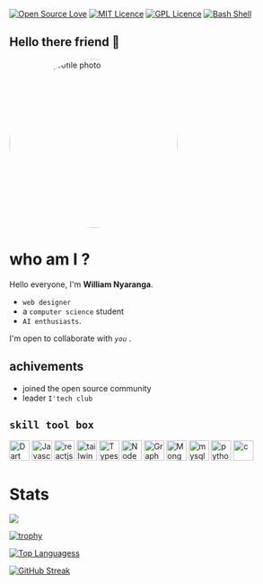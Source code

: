[![Open Source Love](https://firstcontributions.github.io/open-source-badges/badges/open-source-v2/open-source-175x29.png
)](https://github.com/firstcontributions/open-source-badges)
[![MIT Licence](https://badges.frapsoft.com/os/mit/mit-150x33.png?v=103)](https://opensource.org/licenses/mit-license.php)
[![GPL Licence](https://badges.frapsoft.com/os/gpl/gpl-150x33.png?v=103)](https://opensource.org/licenses/GPL-3.0/)
[![Bash Shell](https://badges.frapsoft.com/bash/v1/bash-175x30.png?v=103)](https://github.com/ellerbrock/open-source-badges/)

## Hello there friend 👋


<img alt="william's profile photo" 
     src="https://github.com/William-nyarash/mypage/assets/114805151/6b07e089-6698-4153-aa20-78e72aff0b1f" 
     width="300px" 
     style="border-radius:50%">
  

 
# who am I ?
Hello everyone, I'm **William Nyaranga**.
 - `web designer`
 - a `computer science` student
 - `AI enthusiasts`.

   
I'm open to collaborate with *`you`* .

## achivements

- joined the open source community
- leader `I'tech club` 
  
## `skill tool box`
<p>
  <a href="https://www.dart.org/" target="_blank" rel="noreferrer"><img src="https://raw.githubusercontent.com/danielcranney/readme-generator/main/public/icons/skills/dart-colored.svg" width="36" height="36" alt="Dart" /></a>
<a href="https://developer.mozilla.org/en-US/docs/Web/JavaScript" target="_blank" rel="noreferrer"><img src="https://raw.githubusercontent.com/danielcranney/readme-generator/main/public/icons/skills/javascript-colored.svg" width="36" height="36" alt="Javascript" /></a>
<a href="https://react.dev/" target="_blank" rel="noreferrer"><img src="https://raw.githubusercontent.com/danielcranney/readme-generator/main/public/icons/skills/react-colored.svg" width="36" height="36" alt="reactjs" /></a>
<a href="https://tailwindcss.com/" target="_blank" rel="noreferrer"><img src="https://raw.githubusercontent.com/danielcranney/readme-generator/main/public/icons/skills/tailwindcss-colored.svg" width="36" height="36" alt="tailwindcss" /></a>
<a href="https://www.typescriptlang.org/" target="_blank" rel="noreferrer"><img src="https://raw.githubusercontent.com/danielcranney/readme-generator/main/public/icons/skills/typescript-colored.svg" width="36" height="36" alt="Typescript" /></a>
<a href="https://nodejs.org/en/" target="_blank" rel="noreferrer"><img src="https://raw.githubusercontent.com/danielcranney/readme-generator/main/public/icons/skills/nodejs-colored.svg" width="36" height="36" alt="NodeJS" /></a>
<a href="https://graphql.org/" target="_blank" rel="noreferrer"><img src="https://raw.githubusercontent.com/danielcranney/readme-generator/main/public/icons/skills/graphql-colored.svg" width="36" height="36" alt="GraphQL" /></a>
<a href="https://www.mongodb.com/" target="_blank" rel="noreferrer"><img src="https://raw.githubusercontent.com/danielcranney/readme-generator/main/public/icons/skills/mongodb-colored.svg" width="36" height="36" alt="MongoDB" /></a>
<a href="https://www.mysql.org/" target="_blank" rel="noreferrer"><img src="https://raw.githubusercontent.com/danielcranney/readme-generator/main/public/icons/skills/mysql-colored.svg" width="36" height="36" alt="mysql" /></a>
<a href="https://www.python.org/" target="_blank" rel="noreferrer"><img src="https://raw.githubusercontent.com/danielcranney/readme-generator/main/public/icons/skills/python-colored.svg" width="36" height="36" alt="python" /></a>
<a href="https://www.learn-c.org/" target="_blank" rel="noreferrer"><img src="https://raw.githubusercontent.com/danielcranney/readme-generator/main/public/icons/skills/c-colored.svg" width="36" height="36" alt="c" /></a>
</p>

  # Stats
  
  <img 
   src="https://github-readme-stats.vercel.app/api?username=william-Nyarash&show_icons=true&theme=tokyonight" 
/>

[![trophy](https://github-profile-trophy.vercel.app/?username=William-nyarash&theme=onedark&margin-w=15&margin-h=15)](https://www.buymeacoffee.com/William-nyarash)

[![Top Languagess](https://github-readme-stats.vercel.app/api/top-langs/?username=william-Nyarash)](https://github.com/William-nyarash/github-readme-stats)

<a href="http://www.github.com/William-nyarash"><img src="https://streak-stats.demolab.com?user=William-nyarash&theme=python-dark&hide_border=true" alt="GitHub Streak" /></a>





<!-- 👋 Hi, I’m @William-nyarash 
- 👀 I’m interested in  AI and web application.
- 🌱 I’m currently learning html,css,python and c programming languages.
- 💞️ I’m looking to collaborate on creating application to help in diagnosis and treatment of eye defects.
- 📫 How to reach me via owetywilliamnyaranga@gmail.com.
very soon I'll be launching something so be on the look out.

William-nyarash/William-nyarash is a ✨ special ✨ repository because its `README.md` (this file) appears on your GitHub profile.
You can click the Preview link to take a look at your changes.
 -->
